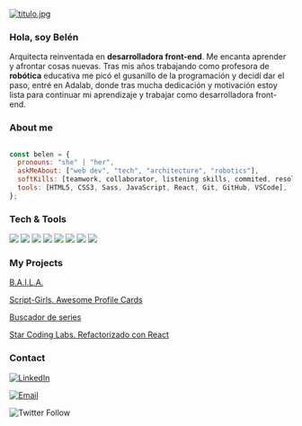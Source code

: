[![titulo.jpg](https://i.postimg.cc/4NQXPQZq/titulo.jpg)](https://postimg.cc/dLDMtdhj)

### Hola, soy Belén

Arquitecta reinventada en **desarrolladora front-end**. Me encanta aprender y afrontar cosas nuevas. Tras mis años trabajando como profesora de **robótica** educativa me picó el gusanillo de la programación y decidí dar el paso, entré en Adalab, donde tras mucha dedicación y motivación estoy lista para continuar mi aprendizaje y trabajar como desarrolladora front-end. 

### About me

``` javascript

const belen = {
  pronouns: "she" | "her",
  askMeAbout: ["web dev", "tech", "architecture", "robotics"],
  softKills: [teamwork, collaborator, listening skills, commited, resolute, resilient],
  tools: [HTML5, CSS3, Sass, JavaScript, React, Git, GitHub, VSCode],
};
```

### Tech & Tools 

<div align="left">
<img src = "https://img.shields.io/badge/-HTML5-E34F26?style=flat&logo=html5&logoColor=white"> 
<img src = "https://img.shields.io/badge/-CSS3-1572B6?style=flat&logo=css3&logoColor=white"> 
<img src="https://img.shields.io/badge/-JavaScript-eed718?style=flat&logo=javascript&logoColor=ffffff"> 
<img src="https://img.shields.io/badge/-Sass-cc6699?style=flat&logo=sass&logoColor=ffffff"> 
<img src="https://img.shields.io/badge/-React-000000?style=flat&logo=react&logoColor=00c8ff"> 
<img src="http://img.shields.io/badge/-Git-F1502F?style=flat&logo=git&logoColor=FFFFFF"> 
<img src="http://img.shields.io/badge/-Github-000000?style=flat&logo=github&logoColor=FFFFFF"> 
<img src="http://img.shields.io/badge/-VS%20Code-007ACC?style=flat&logo=visual%20studio%20code&logoColor=white">
</div>


### My Projects

<a href="https://github.com/BMatillaVaras/project-promo-k-module-1-team-2" target="_blank">B.A.I.L.A.</a>

<a href="https://github.com/BMatillaVaras/project-2-promo-k-module-2-team-3" target="_blank">Script-Girls. Awesome Profile Cards</a>

<a href="https://github.com/BMatillaVaras/modulo-2-evaluacion-final-BMatillaVaras" target="_blank">Buscador de series</a>

<a href="https://github.com/BMatillaVaras/project-promo-k-module-3-team-7" target="_blank">Star Coding Labs. Refactorizado con React</a>


### Contact

<a href="https://www.linkedin.com/in/belenmatillavaras/" target="_blank"><img alt="LinkedIn" src="https://img.shields.io/badge/-Linkedin-blue?logo=linkedin&logoColor=white"></a>

<a href="mailto:bmatillavaras@gmail.com" target="_blank"><img alt="Email" src="https://img.shields.io/badge/-Email-red?logo=gmail&logoColor=white"></a>

![Twitter Follow](https://img.shields.io/twitter/follow/vallamanquesa?style=social)
